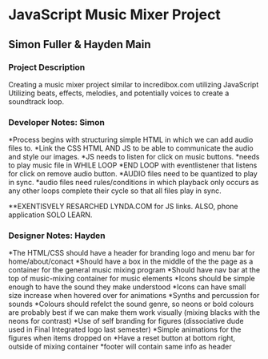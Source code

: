 # JavaScript Music Mixer Project
## Simon Fuller & Hayden Main
### Project Description

Creating a music mixer project similar to incredibox.com utilizing JavaScript
Utilizing beats, effects, melodies, and potentially voices to create a soundtrack loop.

### Developer Notes: Simon
*Process begins with structuring simple HTML in which we can add audio files to.
*Link the CSS HTML AND JS to be able to communicate the audio and style our images.
*JS needs to listen for click on music buttons.
*needs to play music file in WHILE LOOP
*END LOOP with eventlistener that listens for click on remove audio button.
*AUDIO files need to be quantized to play in sync.
*audio files need rules/conditions in which playback only occurs as any other loops complete their cycle so that all files play in sync.

**EXENTISVELY RESARCHED LYNDA.COM for JS links. ALSO, phone application SOLO LEARN.

### Designer Notes: Hayden
*The HTML/CSS should have a header for branding logo and menu bar for home/about/conact
*Should have a box in the middle of the the page as a container for the general music mixing program 
*Should have nav bar at the top of music-mixing container for music elements
*Icons should be simple enough to have the sound they make understood 
*Icons can have small size increase when hovered over for animations
*Synths and percussion for sounds
*Colours should refelct the sound genre, so neons or bold colours are probably best if we can make them work visually (mixing blacks with the neons for contrast)
*Use of self branding for figures (dissociative dude used in Final Integrated logo last semester)
*Simple animations for the figures when items dropped on
*Have a reset button at bottom right, outside of mixing container
*footer will contain same info as header
